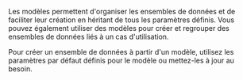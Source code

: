 Les modèles permettent d'organiser les ensembles de données et de faciliter leur création en héritant de tous les paramètres définis. Vous pouvez également utiliser des modèles pour créer et regrouper des ensembles de données liés à un cas d'utilisation.

Pour créer un ensemble de données à partir d'un modèle, utilisez les paramètres par défaut définis pour le modèle ou mettez-les à jour au besoin.

